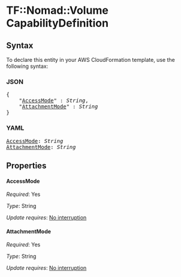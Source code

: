 # TF::Nomad::Volume CapabilityDefinition

## Syntax

To declare this entity in your AWS CloudFormation template, use the following syntax:

### JSON

<pre>
{
    "<a href="#accessmode" title="AccessMode">AccessMode</a>" : <i>String</i>,
    "<a href="#attachmentmode" title="AttachmentMode">AttachmentMode</a>" : <i>String</i>
}
</pre>

### YAML

<pre>
<a href="#accessmode" title="AccessMode">AccessMode</a>: <i>String</i>
<a href="#attachmentmode" title="AttachmentMode">AttachmentMode</a>: <i>String</i>
</pre>

## Properties

#### AccessMode

_Required_: Yes

_Type_: String

_Update requires_: [No interruption](https://docs.aws.amazon.com/AWSCloudFormation/latest/UserGuide/using-cfn-updating-stacks-update-behaviors.html#update-no-interrupt)

#### AttachmentMode

_Required_: Yes

_Type_: String

_Update requires_: [No interruption](https://docs.aws.amazon.com/AWSCloudFormation/latest/UserGuide/using-cfn-updating-stacks-update-behaviors.html#update-no-interrupt)

